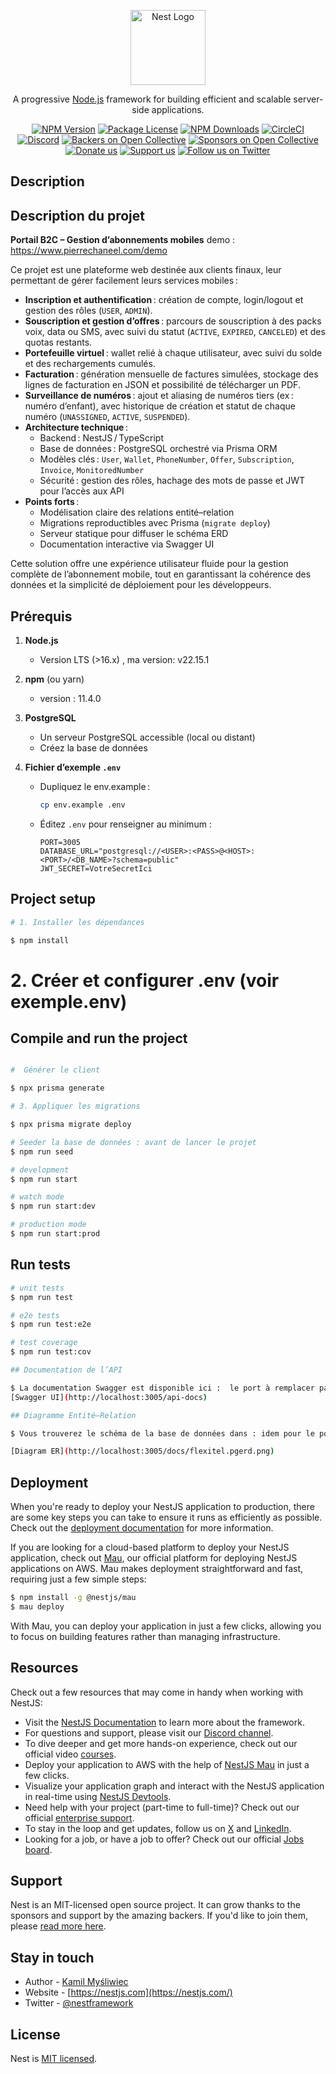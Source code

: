 <p align="center">
  <a href="http://nestjs.com/" target="blank"><img src="https://nestjs.com/img/logo-small.svg" width="120" alt="Nest Logo" /></a>
</p>

[circleci-image]: https://img.shields.io/circleci/build/github/nestjs/nest/master?token=abc123def456
[circleci-url]: https://circleci.com/gh/nestjs/nest

  <p align="center">A progressive <a href="http://nodejs.org" target="_blank">Node.js</a> framework for building efficient and scalable server-side applications.</p>
    <p align="center">
<a href="https://www.npmjs.com/~nestjscore" target="_blank"><img src="https://img.shields.io/npm/v/@nestjs/core.svg" alt="NPM Version" /></a>
<a href="https://www.npmjs.com/~nestjscore" target="_blank"><img src="https://img.shields.io/npm/l/@nestjs/core.svg" alt="Package License" /></a>
<a href="https://www.npmjs.com/~nestjscore" target="_blank"><img src="https://img.shields.io/npm/dm/@nestjs/common.svg" alt="NPM Downloads" /></a>
<a href="https://circleci.com/gh/nestjs/nest" target="_blank"><img src="https://img.shields.io/circleci/build/github/nestjs/nest/master" alt="CircleCI" /></a>
<a href="https://discord.gg/G7Qnnhy" target="_blank"><img src="https://img.shields.io/badge/discord-online-brightgreen.svg" alt="Discord"/></a>
<a href="https://opencollective.com/nest#backer" target="_blank"><img src="https://opencollective.com/nest/backers/badge.svg" alt="Backers on Open Collective" /></a>
<a href="https://opencollective.com/nest#sponsor" target="_blank"><img src="https://opencollective.com/nest/sponsors/badge.svg" alt="Sponsors on Open Collective" /></a>
  <a href="https://paypal.me/kamilmysliwiec" target="_blank"><img src="https://img.shields.io/badge/Donate-PayPal-ff3f59.svg" alt="Donate us"/></a>
    <a href="https://opencollective.com/nest#sponsor"  target="_blank"><img src="https://img.shields.io/badge/Support%20us-Open%20Collective-41B883.svg" alt="Support us"></a>
  <a href="https://twitter.com/nestframework" target="_blank"><img src="https://img.shields.io/twitter/follow/nestframework.svg?style=social&label=Follow" alt="Follow us on Twitter"></a>
</p>
  <!--[![Backers on Open Collective](https://opencollective.com/nest/backers/badge.svg)](https://opencollective.com/nest#backer)
  [![Sponsors on Open Collective](https://opencollective.com/nest/sponsors/badge.svg)](https://opencollective.com/nest#sponsor)-->

## Description

## Description du projet

**Portail B2C – Gestion d’abonnements mobiles**
demo : https://www.pierrechaneel.com/demo

Ce projet est une plateforme web destinée aux clients finaux, leur permettant de gérer facilement leurs services mobiles :  
- **Inscription et authentification** : création de compte, login/logout et gestion des rôles (`USER`, `ADMIN`).  
- **Souscription et gestion d’offres** : parcours de souscription à des packs voix, data ou SMS, avec suivi du statut (`ACTIVE`, `EXPIRED`, `CANCELED`) et des quotas restants.  
- **Portefeuille virtuel** : wallet relié à chaque utilisateur, avec suivi du solde et des rechargements cumulés.  
- **Facturation** : génération mensuelle de factures simulées, stockage des lignes de facturation en JSON et possibilité de télécharger un PDF.  
- **Surveillance de numéros** : ajout et aliasing de numéros tiers (ex : numéro d’enfant), avec historique de création et statut de chaque numéro (`UNASSIGNED`, `ACTIVE`, `SUSPENDED`).  
- **Architecture technique** :  
  - Backend : NestJS / TypeScript  
  - Base de données : PostgreSQL orchestré via Prisma ORM  
  - Modèles clés : `User`, `Wallet`, `PhoneNumber`, `Offer`, `Subscription`, `Invoice`, `MonitoredNumber`  
  - Sécurité : gestion des rôles, hachage des mots de passe et JWT pour l’accès aux API  
- **Points forts** :  
  - Modélisation claire des relations entité–relation  
  - Migrations reproductibles avec Prisma (`migrate deploy`)  
  - Serveur statique pour diffuser le schéma ERD  
  - Documentation interactive via Swagger UI

Cette solution offre une expérience utilisateur fluide pour la gestion complète de l’abonnement mobile, tout en garantissant la cohérence des données et la simplicité de déploiement pour les développeurs.  


## Prérequis

1. **Node.js**  
   - Version LTS (>16.x)  , ma version: v22.15.1
  

2. **npm** (ou yarn)  
   - version : 11.4.0

3. **PostgreSQL**  
   - Un serveur PostgreSQL accessible (local ou distant)  
   - Créez la base de données

4. **Fichier d’exemple `.env`**  
   
   - Dupliquez le env.example :  
     ```bash
     cp env.example .env
     ```
   - Éditez `.env` pour renseigner au minimum :
     ```dotenv
     PORT=3005
     DATABASE_URL="postgresql://<USER>:<PASS>@<HOST>:<PORT>/<DB_NAME>?schema=public"
     JWT_SECRET=VotreSecretIci
     ```

## Project setup

```bash
# 1. Installer les dépendances

$ npm install
```
# 2. Créer et configurer .env (voir exemple.env)

## Compile and run the project

```bash

#  Générer le client

$ npx prisma generate

# 3. Appliquer les migrations

$ npx prisma migrate deploy

# Seeder la base de données : avant de lancer le projet
$ npm run seed

# development
$ npm run start

# watch mode
$ npm run start:dev

# production mode
$ npm run start:prod
```

## Run tests

```bash
# unit tests
$ npm run test

# e2e tests
$ npm run test:e2e

# test coverage
$ npm run test:cov

## Documentation de l’API

$ La documentation Swagger est disponible ici :  le port à remplacer par le vrai qui se trouve dans .env
[Swagger UI](http://localhost:3005/api-docs)

## Diagramme Entité–Relation

$ Vous trouverez le schéma de la base de données dans : idem pour le port

[Diagram ER](http://localhost:3005/docs/flexitel.pgerd.png)


```

## Deployment

When you're ready to deploy your NestJS application to production, there are some key steps you can take to ensure it runs as efficiently as possible. Check out the [deployment documentation](https://docs.nestjs.com/deployment) for more information.

If you are looking for a cloud-based platform to deploy your NestJS application, check out [Mau](https://mau.nestjs.com), our official platform for deploying NestJS applications on AWS. Mau makes deployment straightforward and fast, requiring just a few simple steps:

```bash
$ npm install -g @nestjs/mau
$ mau deploy
```

With Mau, you can deploy your application in just a few clicks, allowing you to focus on building features rather than managing infrastructure.

## Resources

Check out a few resources that may come in handy when working with NestJS:

- Visit the [NestJS Documentation](https://docs.nestjs.com) to learn more about the framework.
- For questions and support, please visit our [Discord channel](https://discord.gg/G7Qnnhy).
- To dive deeper and get more hands-on experience, check out our official video [courses](https://courses.nestjs.com/).
- Deploy your application to AWS with the help of [NestJS Mau](https://mau.nestjs.com) in just a few clicks.
- Visualize your application graph and interact with the NestJS application in real-time using [NestJS Devtools](https://devtools.nestjs.com).
- Need help with your project (part-time to full-time)? Check out our official [enterprise support](https://enterprise.nestjs.com).
- To stay in the loop and get updates, follow us on [X](https://x.com/nestframework) and [LinkedIn](https://linkedin.com/company/nestjs).
- Looking for a job, or have a job to offer? Check out our official [Jobs board](https://jobs.nestjs.com).

## Support

Nest is an MIT-licensed open source project. It can grow thanks to the sponsors and support by the amazing backers. If you'd like to join them, please [read more here](https://docs.nestjs.com/support).

## Stay in touch

- Author - [Kamil Myśliwiec](https://twitter.com/kammysliwiec)
- Website - [https://nestjs.com](https://nestjs.com/)
- Twitter - [@nestframework](https://twitter.com/nestframework)

## License

Nest is [MIT licensed](https://github.com/nestjs/nest/blob/master/LICENSE).
